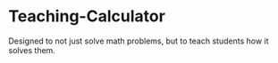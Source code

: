 # Teaching-Calculator
Designed to not just solve math problems, but to teach students how it solves them.

